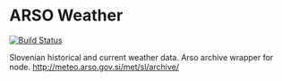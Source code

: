 ﻿# ARSO Weather

[![Build Status](https://travis-ci.org/bkazic/weather-arso-api-node.svg?branch=master)](https://travis-ci.org/bkazic/weather-arso-api-node)

Slovenian historical and current weather data. Arso archive wrapper for node.
http://meteo.arso.gov.si/met/sl/archive/